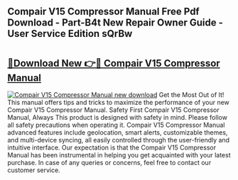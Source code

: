 ## Compair V15 Compressor Manual Free Pdf Download - Part-B4t New Repair Owner Guide - User Service Edition sQrBw

# <h2><a href="http://bc64936.oget.top/?id=Compair+V15+Compressor+Manual">🔗Download New 👉🔴 Compair V15 Compressor Manual</a></h2>

[![Compair V15 Compressor Manual new download](https://i.imgur.com/5g1atiW.png)](http://bc64936.oget.top/?id=Compair+V15+Compressor+Manual)
Get the Most Out of It! This manual offers tips and tricks to maximize the performance of your new Compair V15 Compressor Manual. Safety First Compair V15 Compressor Manual, Always This product is designed with safety in mind. Please follow all safety precautions when operating it. Compair V15 Compressor Manual advanced features include geolocation, smart alerts, customizable themes, and multi-device syncing, all easily controlled through the user-friendly and intuitive interface. Our expectation is that the Compair V15 Compressor Manual has been instrumental in helping you get acquainted with your latest purchase. In case of any queries or concerns, feel free to contact our customer service.
